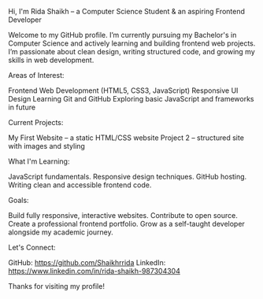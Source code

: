 Hi, I'm Rida Shaikh – a Computer Science Student & an aspiring Frontend Developer

Welcome to my GitHub profile. I’m currently pursuing my Bachelor's in Computer Science and actively learning and building frontend web projects. I’m passionate about clean design, writing structured code, and growing my skills in web development.


Areas of Interest:

Frontend Web Development (HTML5, CSS3, JavaScript)
Responsive UI Design
Learning Git and GitHub
Exploring basic JavaScript and frameworks in future


Current Projects:

My First Website – a static HTML/CSS website
Project 2 – structured site with images and styling



What I'm Learning:

JavaScript fundamentals.
Responsive design techniques.
GitHub hosting.
Writing clean and accessible frontend code.


Goals:

Build fully responsive, interactive websites.
Contribute to open source.
Create a professional frontend portfolio.
Grow as a self-taught developer alongside my academic journey.


Let's Connect:

GitHub: https://github.com/Shaikhrrida
LinkedIn: https://www.linkedin.com/in/rida-shaikh-987304304

Thanks for visiting my profile!

<!--
**Shaikhrrida/Shaikhrrida** is a ✨ _special_ ✨ repository because its `README.md` (this file) appears on your GitHub profile.

Here are some ideas to get you started:

- 🔭 I’m currently working on ...
- 🌱 I’m currently learning ...
- 👯 I’m looking to collaborate on ...
- 🤔 I’m looking for help with ...
- 💬 Ask me about ...
- 📫 How to reach me: ...
- 😄 Pronouns: ...
- ⚡ Fun fact: ...
-->
